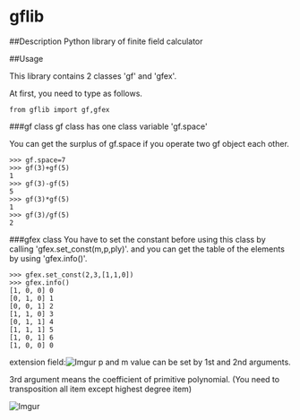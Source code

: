gflib
===

##Description
Python library of finite field calculator

##Usage

This library contains 2 classes 'gf' and 'gfex'.

At first, you need to type as follows.
```
from gflib import gf,gfex
```

###gf class
gf class has one class variable 'gf.space'

You can get the surplus of gf.space if you operate two gf object each other.
```
>>> gf.space=7
>>> gf(3)+gf(5)
1
>>> gf(3)-gf(5)
5
>>> gf(3)*gf(5)
1
>>> gf(3)/gf(5)
2
```

###gfex class
You have to set the constant before using this class by calling 'gfex.set_const(m,p,ply)'.
and you can get the table of the elements by using 'gfex.info()'.
```
>>> gfex.set_const(2,3,[1,1,0])
>>> gfex.info()
[1, 0, 0] 0
[0, 1, 0] 1
[0, 0, 1] 2
[1, 1, 0] 3
[0, 1, 1] 4
[1, 1, 1] 5
[1, 0, 1] 6
[1, 0, 0] 0
```

extension field:![Imgur](https://i.imgur.com/xbdOhzV.png)
p and m value can be set by 1st and 2nd arguments.

3rd argument means the coefficient of primitive polynomial.
(You need to transposition all item except highest degree item)

![Imgur](https://i.imgur.com/lDYVT3V.png)
